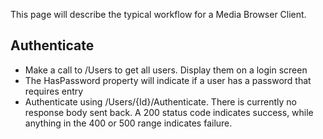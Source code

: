 This page will describe the typical workflow for a Media Browser Client.

## Authenticate

* Make a call to /Users to get all users. Display them on a login screen
* The HasPassword property will indicate if a user has a password that requires entry
* Authenticate using /Users/{Id}/Authenticate. There is currently no response body sent back. A 200 status code indicates success, while anything in the 400 or 500 range indicates failure.